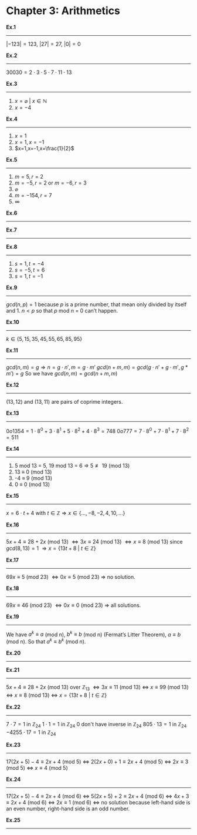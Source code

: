 # Chapter 3: Arithmetics

**Ex.1**
___
$|-123| = 123$, $|27| = 27$, $|0| = 0$

**Ex.2**
___
$30030=2 \cdot 3 \cdot 5 \cdot 7 \cdot 11\cdot13$

**Ex.3**
___
1. $x=\varnothing\ |\ x \in \mathbb{N}$
2. $x = -4$

**Ex.4**
___
1. $x=1$
2. $x=1,x=-1$
3. $x=1,x=-1,x=\frac{1}{2}$

**Ex.5**
___
1. $m=5,r=2$
2. $m=-5, r=2$ or $m=-6, r=3$
3. $\varnothing$
4. $m=-154,r=7$
5. $\infty$

**Ex.6**
___
**Ex.7**
___
**Ex.8**
___
1. $s=1, t=-4$
2. $s=-5,t=6$
3. $s=1, t=-1$

**Ex.9**
___
$gcd(n,p)=1$ because $p$ is a prime number, that mean only divided by itself and 1. $n<p$ so that $p$ mod $n$ = 0 can’t happen.

**Ex.10**
___
$k\in\{5, 15, 35, 45, 55, 65, 85, 95\}$

**Ex.11**
___
$gcd(n,m) = g \Rightarrow n=g\cdot n',m=g\cdot m'$
$gcd(n+m,m)=gcd(g\cdot n'+g\cdot m',g*m')=g$
So we have $gcd(n,m)=gcd(n+m,m)$

**Ex.12**
___
$(13,12)$ and $(13,11)$ are pairs of coprime integers.

**Ex.13**
___
$0o1354=1\cdot8^0+3\cdot8^1+5\cdot8^2+4\cdot8^3=748$
$0o777=7\cdot8^0+7\cdot8^1+7\cdot8^2=511$

**Ex.14**
___
1. 5 mod 13 = 5, 19 mod 13 = 6 ⇒ $5\not\equiv19$ (mod 13)
2. 13 $\equiv$ 0 (mod 13)
3. -4 $\equiv$ 9 (mod 13)
4. 0 $\equiv$ 0 (mod 13)

**Ex.15**
___
$x=6\cdot t + 4$ with $t\in\mathbb{Z} \Rightarrow x\in\{...,-8, -2, 4, 10, ... \}$

**Ex.16**
___
$5x+4\equiv28+2x$ (mod 13)
$\Leftrightarrow 3x \equiv 24$ (mod 13)
$\Leftrightarrow x \equiv 8$ (mod 13) since $gcd(8, 13) = 1$
$\Rightarrow x = \{13t+8\ |\ t\in \mathbb{Z}\}$

**Ex.17**
___
$69x\equiv5$ (mod 23) $\Leftrightarrow 0x\equiv5$ (mod 23) ⇒ no solution.

**Ex.18**
___
$69x\equiv46$ (mod 23) $\Leftrightarrow 0x \equiv0$ (mod 23) ⇒ all solutions.

**Ex.19**
___
We have $a^k \equiv a$ (mod n), $b^k \equiv b$ (mod n) (Fermat’s Litter Theorem), $a\equiv b$ (mod n).
So that $a^k\equiv b^k$ (mod n).

**Ex.20**
___

**Ex.21**
___

$5x+4\equiv28+2x$ (mod $13$) over $\mathbb{Z}_{13}$
$\Leftrightarrow3x\equiv11$ (mod $13$)
$\Leftrightarrow$ $x\equiv99$ (mod $13$)
$\Leftrightarrow$ $x\equiv8$ (mod $13$)
$\Leftrightarrow$ $x=\{13t+8\ |\ t \in \mathbb{Z}\}$


**Ex.22**
___
$7\cdot7=1$ in $\mathbb{Z}_{24}$
$1\cdot1=1$ in $\mathbb{Z}_{24}$
$0$ don't have inverse in $\mathbb{Z}_{24}$
$805\cdot13=1$ in $\mathbb{Z}_{24}$
$-4255\cdot17=1$ in $\mathbb{Z}_{24}$

**Ex.23**
___
$17(2x+5)−4≡2x+4$ (mod $5$)
$\Leftrightarrow$ $2(2x+0)+1\equiv2x+4$ (mod $5$)
$\Leftrightarrow$ $2x\equiv3$ (mod $5$)
$\Leftrightarrow$ $x\equiv4$ (mod $5$)

**Ex.24**
___
$17(2x+5)−4≡2x+4$ (mod $6$)
$\Leftrightarrow$ $5(2x+5)+2\equiv2x+4$ (mod $6$)
$\Leftrightarrow$ $4x+3\equiv2x+4$ (mod $6$)
$\Leftrightarrow$ $2x\equiv1$ (mod $6$)
$\Leftrightarrow$ no solution because left-hand side is an even number, right-hand side is an odd number.

**Ex.25**
___


